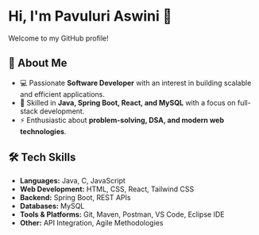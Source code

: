 # Hi, I'm Pavuluri Aswini 👋  
Welcome to my GitHub profile!  

## 🚀 About Me  
- 💻 Passionate **Software Developer** with an interest in building scalable and efficient applications.  
- 🌱 Skilled in **Java, Spring Boot, React, and MySQL** with a focus on full-stack development.  
- ⚡ Enthusiastic about **problem-solving, DSA, and modern web technologies**.  

## 🛠️ Tech Skills  
- **Languages:** Java, C, JavaScript  
- **Web Development:** HTML, CSS, React, Tailwind CSS  
- **Backend:** Spring Boot, REST APIs  
- **Databases:** MySQL  
- **Tools & Platforms:** Git, Maven, Postman, VS Code, Eclipse IDE  
- **Other:** API Integration, Agile Methodologies 

